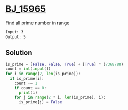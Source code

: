 # [BJ_15965](https://acmicpc.net/problem/15965)

Find all prime number in range

```txt
Input: 3
Output: 5
```

## Solution

```py
is_prime = [False, False, True] + [True] * (7368788)
count = int(input())
for i in range(2, len(is_prime)):
  if is_prime[i]:
    count -= 1
    if count == 0:
      print(i)
    for j in range(2 * i, len(is_prime), i):
      is_prime[j] = False
```
